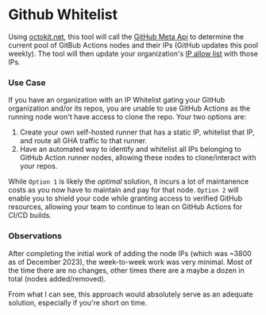 # Github Whitelist

Using [octokit.net](ctokit.net), this tool will call the [GitHub Meta Api](https://docs.github.com/en/free-pro-team@latest/rest/meta/meta?apiVersion=2022-11-28#get-github-meta-information) to determine the current pool of GitBub Actions nodes and their IPs (GitHub updates this pool weekly). The tool will then update your organization's [IP allow list](https://docs.github.com/en/enterprise-cloud@latest/organizations/keeping-your-organization-secure/managing-security-settings-for-your-organization/managing-allowed-ip-addresses-for-your-organization) with those IPs.

### Use Case

If you have an organization with an IP Whitelist gating your GitHub organization and/or its repos, you are unable to use GitHub Actions as the running node won't have access to clone the repo. Your two options are:

1. Create your own self-hosted runner that has a static IP, whitelist that IP, and route all GHA traffic to that runner.
2. Have an automated way to identify and whitelist all IPs belonging to GitHub Action runner nodes, allowing these nodes to clone/interact with your repos.

While `Option 1` is likely the _optimal_ solution, it incurs a lot of maintanence costs as you now have to maintain and pay for that node. `Option 2` will enable you to shield your code while granting access to verified GitHub resources, allowing your team to continue to lean on GitHub Actions for CI/CD builds.


### Observations

After completing the initial work of adding the node IPs (which was ~3800 as of December 2023), the week-to-week work was very minimal. Most of the time there are no changes, other times there are a maybe a dozen in total (nodes added/removed).

From what I can see, this approach would absolutely serve as an adequate solution, especially if you're short on time.
